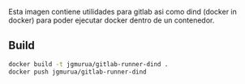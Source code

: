 Esta imagen contiene utilidades para gitlab asi como dind (docker in docker) para poder ejecutar docker dentro de un contenedor.

## Build

```bash
docker build -t jgmurua/gitlab-runner-dind .
docker push jgmurua/gitlab-runner-dind
```